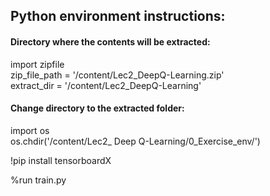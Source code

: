 ## Python environment instructions:   

#### Directory where the contents will be extracted:
import zipfile   
zip_file_path = '/content/Lec2_DeepQ-Learning.zip'    
extract_dir = '/content/Lec2_DeepQ-Learning'  
    
#### Change directory to the extracted folder:
import os   
os.chdir('/content/Lec2_ Deep Q-Learning/0_Exercise_env/')  

!pip install tensorboardX

%run train.py

